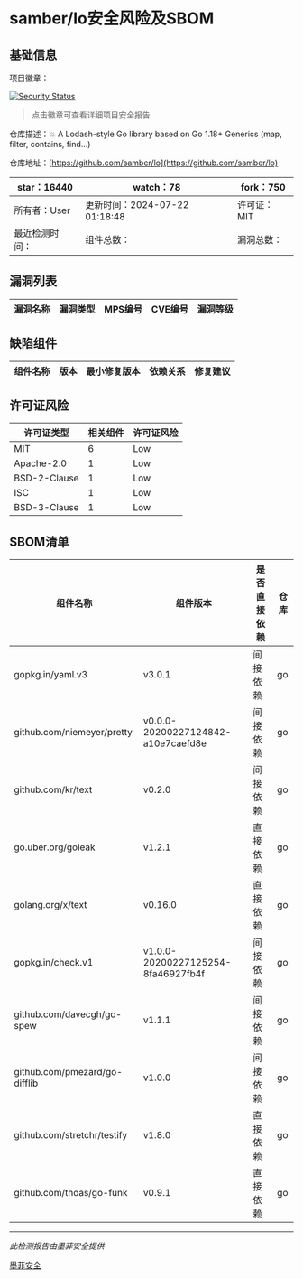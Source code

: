 # samber/lo安全风险及SBOM

## 基础信息

项目徽章：

[![Security Status](https://www.murphysec.com/platform3/v31/badge/1815091527167819776.svg)](https://www.murphysec.com/console/report/1698760474022952960/1815091527167819776)

> 点击徽章可查看详细项目安全报告

仓库描述：💥  A Lodash-style Go library based on Go 1.18+ Generics (map, filter, contains, find...)

仓库地址：[https://github.com/samber/lo](https://github.com/samber/lo)

| star：16440 | watch：78 | fork：750 |
| ----------- | -------------- | ------------ |
| 所有者：User | 更新时间：2024-07-22 01:18:48 | 许可证：MIT |
| 最近检测时间： | 组件总数： | 漏洞总数： |




## 漏洞列表

| 漏洞名称 | 漏洞类型 | MPS编号 | CVE编号 | 漏洞等级 |
| ------- | ------ | ------- | ------ | ----- |





## 缺陷组件

| 组件名称 | 版本 | 最小修复版本 | 依赖关系 | 修复建议 |
| -------- | ---- | ------------ | -------- | -------- |





## 许可证风险

| 许可证类型 | 相关组件 | 许可证风险 |
| ---------- | -------- | ---------- |
|MIT|6|Low|
|Apache-2.0|1|Low|
|BSD-2-Clause|1|Low|
|ISC|1|Low|
|BSD-3-Clause|1|Low|




## SBOM清单

| 组件名称 | 组件版本 | 是否直接依赖 | 仓库 |
| -------- | -------- | ------------ | ---- |
|gopkg.in/yaml.v3|v3.0.1|间接依赖|go|
|github.com/niemeyer/pretty|v0.0.0-20200227124842-a10e7caefd8e|间接依赖|go|
|github.com/kr/text|v0.2.0|间接依赖|go|
|go.uber.org/goleak|v1.2.1|直接依赖|go|
|golang.org/x/text|v0.16.0|直接依赖|go|
|gopkg.in/check.v1|v1.0.0-20200227125254-8fa46927fb4f|间接依赖|go|
|github.com/davecgh/go-spew|v1.1.1|间接依赖|go|
|github.com/pmezard/go-difflib|v1.0.0|间接依赖|go|
|github.com/stretchr/testify|v1.8.0|直接依赖|go|
|github.com/thoas/go-funk|v0.9.1|直接依赖|go|


------

*此检测报告由墨菲安全提供*

[墨菲安全](www.murphysec.com)